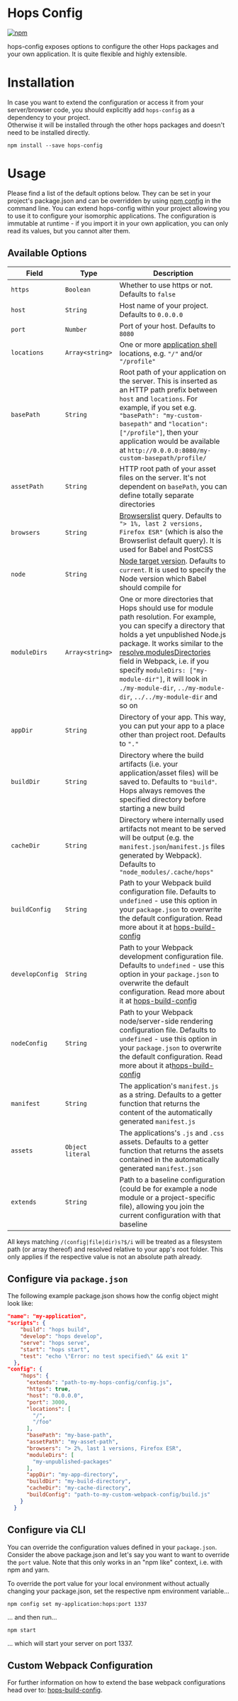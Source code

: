 # Hops Config

[![npm](https://img.shields.io/npm/v/hops-config.svg)](https://www.npmjs.com/package/hops-config)

hops-config exposes options to configure the other Hops packages and your own application. It is quite flexible and highly extensible.

# Installation

In case you want to extend the configuration or access it from your server/browser code, you should explicitly add `hops-config` as a dependency to your project.  
Otherwise it will be installed through the other hops packages and doesn't need to be installed directly.

```
npm install --save hops-config
```

# Usage

Please find a list of the default options below. They can be set in your project's package.json and can be overridden by using [npm config](https://docs.npmjs.com/cli/config) in the command line. You can extend hops-config within your project allowing you to use it to configure your isomorphic applications.
The configuration is immutable at runtime - if you import it in your own application, you can only read its values, but you cannot alter them.


## Available Options

| Field | Type | Description |
|-------|------|-------------|
| `https` | `Boolean` | Whether to use https or not. Defaults to `false` |
| `host` | `String` | Host name of your project. Defaults to `0.0.0.0` |
| `port` | `Number` | Port of your host. Defaults to `8080` |
| `locations` | `Array<string>` | One or more [application shell](https://developers.google.com/web/fundamentals/architecture/app-shell) locations, e.g. `"/"` and/or `"/profile"` |
| `basePath` | `String` | Root path of your application on the server. This is inserted as an HTTP path prefix between `host` and `locations`. For example, if you set e.g. `"basePath": "my-custom-basepath"` and `"location": ["/profile"]`, then your application would be available at `http://0.0.0.0:8080/my-custom-basepath/profile/` |
| `assetPath` | `String` | HTTP root path of your asset files on the server. It's not dependent on `basePath`, you can define totally separate directories |
| `browsers` | `String` | [Browserslist](https://www.npmjs.com/package/browserslist) query. Defaults to `"> 1%, last 2 versions, Firefox ESR"` (which is also the Browserlist default query). It is used for Babel and PostCSS |
| `node` | `String` | [Node target version](https://www.npmjs.com/package/babel-preset-env#targetsnode). Defaults to `current`. It is used to specify the Node version which Babel should compile for |
| `moduleDirs` | `Array<string>` | One or more directories that Hops should use for module path resolution. For example, you can specify a directory that holds a yet unpublished Node.js package. It works similar to the [resolve.modulesDirectories](http://webpack.github.io/docs/configuration.html#resolve-modulesdirectories) field in Webpack, i.e. if you specify `moduleDirs: ["my-module-dir"]`, it will look in `./my-module-dir`, `../my-module-dir`, `../../my-module-dir` and so on |
| `appDir` | `String` | Directory of your app. This way, you can put your app to a place other than project root. Defaults to `"."` |
| `buildDir` | `String` | Directory where the build artifacts (i.e. your application/asset files) will be saved to. Defaults to `"build"`. Hops always removes the specified directory before starting a new build |
| `cacheDir` | `String` | Directory where internally used artifacts not meant to be served will be output (e.g. the `manifest.json`/`manifest.js` files generated by Webpack). Defaults to `"node_modules/.cache/hops"` |
| `buildConfig` | `String` | Path to your Webpack build configuration file. Defaults to `undefined` - use this option in your `package.json` to overwrite the default configuration. Read more about it at [hops-build-config](https://github.com/xing/hops/tree/master/packages/build-config#available-options) |
| `developConfig` | `String` | Path to your Webpack development configuration file. Defaults to `undefined` - use this option in your `package.json` to overwrite the default configuration. Read more about it at [hops-build-config](https://github.com/xing/hops/tree/master/packages/build-config#available-options) |
| `nodeConfig` | `String` | Path to your Webpack node/server-side rendering configuration file. Defaults to `undefined` - use this option in your `package.json` to overwrite the default configuration. Read more about it  at[hops-build-config](https://github.com/xing/hops/tree/master/packages/build-config#available-options) |
| `manifest` | `String` | The application's `manifest.js` as a string. Defaults to a getter function that returns the content of the automatically generated `manifest.js` |
| `assets` | `Object literal` | The applications's `.js` and `.css` assets. Defaults to a getter function that returns the assets contained in the automatically generated `manifest.json` |
| `extends` | `String` | Path to a baseline configuration (could be for example a node module or a project-specific file), allowing you join the current configuration with that baseline |

All keys matching `/(config|file|dir)s?$/i` will be treated as a filesystem path (or array thereof) and resolved relative to your app's root folder. This only applies if the respective value is not an absolute path already.


## Configure via `package.json`

The following example package.json shows how the config object might look like:

``` JSON
"name": "my-application",
"scripts": {
    "build": "hops build",
    "develop": "hops develop",
    "serve": "hops serve",
    "start": "hops start",
    "test": "echo \"Error: no test specified\" && exit 1"
  },
"config": {
    "hops": {
      "extends": "path-to-my-hops-config/config.js",
      "https": true,
      "host": "0.0.0.0",
      "port": 3000,
      "locations": [
        "/",
        "/foo"
      ],
      "basePath": "my-base-path",
      "assetPath": "my-asset-path",
      "browsers": "> 2%, last 1 versions, Firefox ESR",
      "moduleDirs": [
        "my-unpublished-packages"
      ],
      "appDir": "my-app-directory",
      "buildDir": "my-build-directory",
      "cacheDir": "my-cache-directory",
      "buildConfig": "path-to-my-custom-webpack-config/build.js"
    }
  }
```

## Configure via CLI

You can override the configuration values defined in your `package.json`. Consider the above package.json and let's say you want to want to override the `port` value. Note that this only works in an "npm like" context, i.e. with npm and yarn.

To override the port value for your local environment without actually changing your package.json, set the respective npm environment variable...

```
npm config set my-application:hops:port 1337
```

... and then run...

```
npm start
```

... which will start your server on port 1337.


## Custom Webpack Configuration

For further information on how to extend the base webpack configurations head over to: [hops-build-config](https://github.com/xing/hops/tree/master/packages/build-config).
